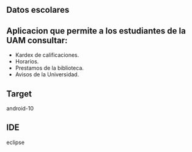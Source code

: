 ## Datos escolares 

## Aplicacion que permite a los estudiantes de la UAM consultar:  
* Kardex de calificaciones.
* Horarios.
* Prestamos de la biblioteca.
* Avisos de la Universidad.

## Target
android-10

## IDE
eclipse

